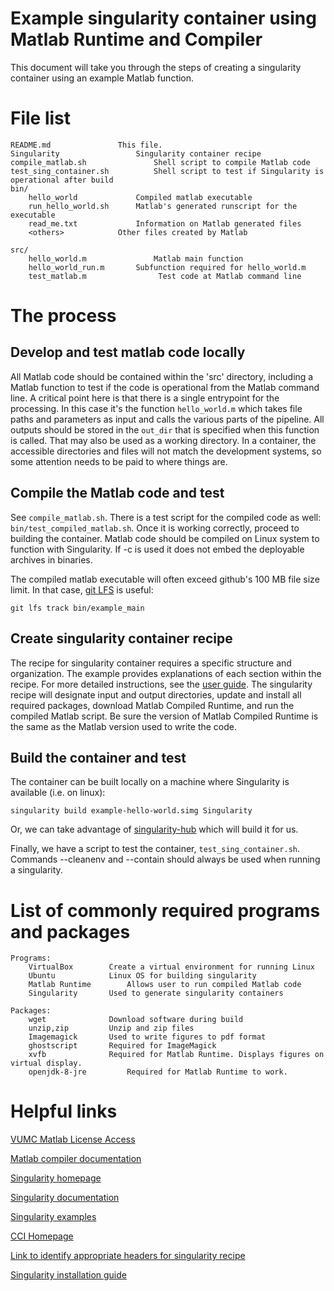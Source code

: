 # Example singularity container using Matlab Runtime and Compiler

This document will take you through the steps of creating a singularity container using an example Matlab function.

# File list

	README.md				This file.
	Singularity			        Singularity container recipe
	compile_matlab.sh		    	Shell script to compile Matlab code
	test_sing_container.sh			Shell script to test if Singularity is operational after build
	bin/
		hello_world		        Compiled matlab executable
		run_hello_world.sh	 	Matlab's generated runscript for the executable
		read_me.txt		        Information on Matlab generated files
		<others>			Other files created by Matlab	

	src/
		hello_world.m		      	Matlab main function
		hello_world_run.m	   	Subfunction required for hello_world.m
		test_matlab.m		     	 Test code at Matlab command line


# The process

## Develop and test matlab code locally
All Matlab code should be contained within the 'src' directory, including a Matlab function to test if the code is operational from the Matlab command line.
A critical point here is that there is a single entrypoint for the processing. In this case it's the function `hello_world.m` which takes file paths and parameters as input and calls the various parts of the pipeline. All outputs should be stored in the `out_dir` that is specified when this function is called. That may also be used as a working directory. In a container, the accessible directories and files will not match the development systems, so some attention needs to be paid to where things are.

## Compile the Matlab code and test
See `compile_matlab.sh`. There is a test script for the compiled code as well: 
`bin/test_compiled_matlab.sh`. Once it is working correctly, proceed to building the container. Matlab code should be compiled on Linux system to function with Singularity. If -c is used it does not embed the deployable archives in binaries. 


The compiled matlab executable will often exceed github's 100 MB file size limit. In that case, [git LFS](https://git-lfs.github.com/) is useful:

    git lfs track bin/example_main

## Create singularity container recipe
The recipe for singularity container requires a specific structure and organization. The example provides explanations of each section within the recipe. For more detailed instructions, see the [user guide](https://sylabs.io/guides/3.7/user-guide.pdf).
The singularity recipe will designate input and output directories, update and install all required packages, download Matlab Compiled Runtime, and run the compiled Matlab script. Be sure the version of Matlab Compiled Runtime is the same as the Matlab version used to write the code.

## Build the container and test
The container can be built locally on a machine where Singularity is available (i.e. on linux):

	singularity build example-hello-world.simg Singularity

Or, we can take advantage of 
[singularity-hub](https://www.singularity-hub.org/collections/2117)
which will build it for us.

Finally, we have a script to test the container, `test_sing_container.sh`. Commands --cleanenv and --contain should always be used when running a singularity.


# List of commonly required programs and packages

	Programs:
		VirtualBox		  Create a virtual environment for running Linux
		Ubuntu 			  Linux OS for building singularity
		Matlab Runtime 		  Allows user to run compiled Matlab code
		Singularity		  Used to generate singularity containers
	
	Packages:
		wget			  Download software during build
		unzip,zip		  Unzip and zip files
		Imagemagick		  Used to write figures to pdf format
		ghostscript		  Required for ImageMagick
		xvfb			  Required for Matlab Runtime. Displays figures on virtual display.
		openjdk-8-jre		  Required for Matlab Runtime to work.


# Helpful links
[VUMC Matlab License Access](https://www.vumc.org/it/software-store-blog-vumc-it-blog/matlab-anytime-anywhere)

[Matlab compiler documentation](https://www.mathworks.com/help/compiler/index.html?s_tid=CRUX_lftnav)

[Singularity homepage](https://singularity-hub.org/)

[Singularity documentation](https://sylabs.io/guides/3.7/user-guide.pdf)

[Singularity examples](https://github.com/singularityhub/singularity-compose-examples)

[CCI Homepage](https://my.vanderbilt.edu/vuiiscci/)

[Link to identify appropriate headers for singularity recipe](hub.docker.com/_/ubuntu)

[Singularity installation guide](sylabs.io/guides/3.7/admin-guide/installation.html#installation-on-linux)



